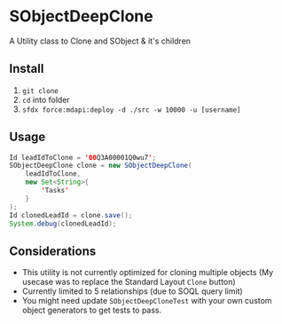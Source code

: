 # SObjectDeepClone

A Utility class to Clone and SObject &amp; it's children

## Install

1. `git clone`
2. `cd` into folder
3. `sfdx force:mdapi:deploy -d ./src -w 10000 -u [username]`

## Usage

```java
Id leadIdToClone = '00Q3A00001Q0wu7';
SObjectDeepClone clone = new SObjectDeepClone(
    leadIdToClone,
    new Set<String>{
        'Tasks'
    }
);
Id clonedLeadId = clone.save();
System.debug(clonedLeadId);
```

## Considerations

- This utility is not currently optimized for cloning multiple objects (My usecase was to replace the Standard Layout `Clone` button)
- Currently limited to 5 relationships (due to SOQL query limit)
- You might need update `SObjectDeepCloneTest` with your own custom object generators to get tests to pass.